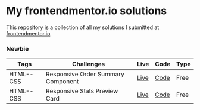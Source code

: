 # My frontendmentor.io solutions

This repository is a collection of all my solutions I submitted at [frontendmentor.io](https://www.frontendmentor.io/)

### Newbie

| Tags      | Challenges                         | Live                                                     | Code                         | Type |
| --------- | ---------------------------------- | -------------------------------------------------------- | ---------------------------- | ---- |
| HTML--CSS | Responsive Order Summary Component | [Live](https://order-summary-component-cjm.netlify.app/) | [Code](https://git.io/JKDVZ) | Free |
| HTML--CSS | Responsive Stats Preview Card      | [Live](https://elegant-einstein-b7f8d9.netlify.app/)     | [Code](https://git.io/JiLKw) | Free |
